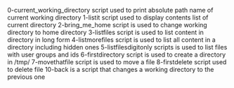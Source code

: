 0-current_working_directory script used to print absolute path name of current working directory
1-listit script used to display contents list of current directory
2-bring_me_home script is used to change working directory to home directory
3-listfiles script is used to list content in directory in long form
4-listmorefiles script is used to list all content in a directory including hidden ones
5-listfilesdigitonly scripts is used to list files with user groups and ids
6-firstdirectory script is used to create a directory in /tmp/
7-movethatfile script is used to move a file
8-firstdelete script used to delete file
10-back is a script that changes a working directory to the previous one
